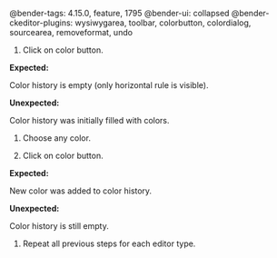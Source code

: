 @bender-tags: 4.15.0, feature, 1795
@bender-ui: collapsed
@bender-ckeditor-plugins: wysiwygarea, toolbar, colorbutton, colordialog, sourcearea, removeformat, undo

1. Click on color button.

  **Expected:**

  Color history is empty (only horizontal rule is visible).

  **Unexpected:**

  Color history was initially filled with colors.

1. Choose any color.

1. Click on color button.

  **Expected:**

  New color was added to color history.

  **Unexpected:**

  Color history is still empty.

1. Repeat all previous steps for each editor type.
